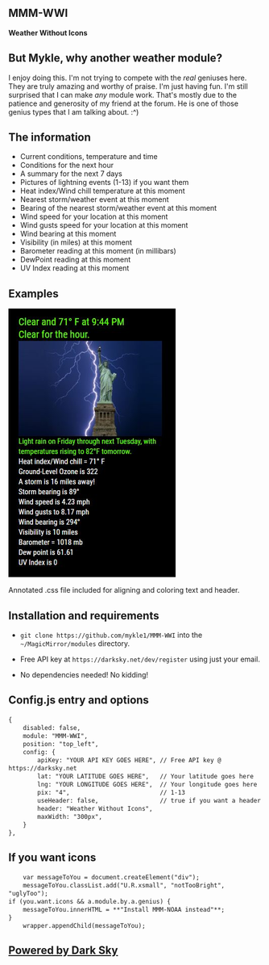 ## MMM-WWI

**Weather Without Icons**

## But Mykle, why another weather module?

I enjoy doing this. I'm not trying to compete with the *real* geniuses here.
They are truly amazing and worthy of praise. I'm just having fun.
I'm still surprised that I can make *any* module work.
That's mostly due to the patience and generosity of my friend at the forum.
He is one of those genius types that I am talking about. :^)

## The information 

* Current conditions, temperature and time
* Conditions for the next hour
* A summary for the next 7 days
* Pictures of lightning events (1-13) if you want them
* Heat index/Wind chill temperature at this moment
* Nearest storm/weather event at this moment
* Bearing of the nearest storm/weather event at this moment
* Wind speed for your location at this moment
* Wind gusts speed for your location at this moment
* Wind bearing at this moment
* Visibility (in miles) at this moment
* Barometer reading at this moment (in millibars)
* DewPoint reading at this moment
* UV Index reading at this moment

## Examples

![](pix/WWI.JPG)

Annotated .css file included for aligning and coloring text and header.

## Installation and requirements

* `git clone https://github.com/mykle1/MMM-WWI` into the `~/MagicMirror/modules` directory.

* Free API key at `https://darksky.net/dev/register` using just your email.

* No dependencies needed! No kidding!


## Config.js entry and options

    {
		disabled: false,
		module: "MMM-WWI",
		position: "top_left",
		config: {
			apiKey: "YOUR API KEY GOES HERE", // Free API key @ https://darksky.net
			lat: "YOUR LATITUDE GOES HERE",   // Your latitude goes here
			lng: "YOUR LONGITUDE GOES HERE",  // Your longitude goes here
			pix: "4",                         // 1-13
			useHeader: false,                 // true if you want a header                 
			header: "Weather Without Icons",
			maxWidth: "300px",
		}
	},
	
## If you want icons

```
	var messageToYou = document.createElement("div");
	messageToYou.classList.add("U.R.xsmall", "notTooBright", "uglyToo");
if (you.want.icons && a.module.by.a.genius) {
	messageToYou.innerHTML = **"Install MMM-NOAA instead"**;
}
	wrapper.appendChild(messageToYou);
```

## [Powered by Dark Sky](https://darksky.net/poweredby/)
